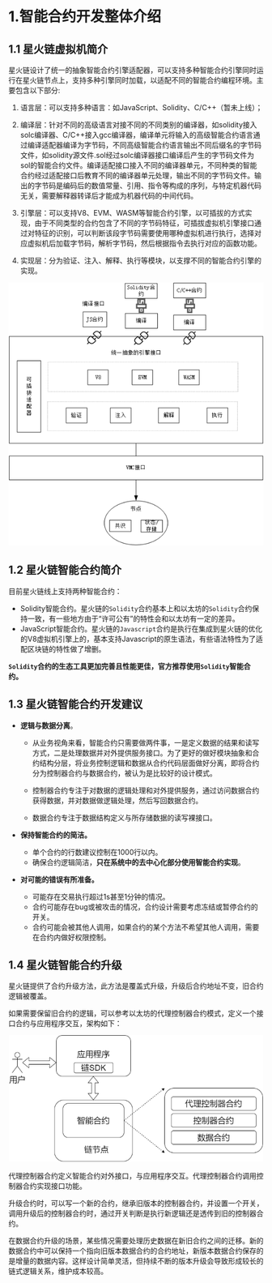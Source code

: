 # 1.智能合约开发整体介绍

## 1.1 星火链虚拟机简介

星火链设计了统一的抽象智能合约引擎适配器，可以支持多种智能合约引擎同时运行在星火链节点上，支持多种引擎同时加载，以适配不同的智能合约编程环境。主要包含以下部分:

1. 语言层：可以支持多种语言：如JavaScript、Solidity、C/C++（暂未上线）；

2. 编译层：针对不同的高级语言对接不同的不同类别的编译器，如solidity接入solc编译器、C/C++接入gcc编译器，编译单元将输入的高级智能合约语言通过编译适配器编译为字节码，不同高级智能合约语言输出不同后缀名的字节码文件，如solidity源文件.sol经过solc编译器接口编译后产生的字节码文件为sol的智能合约文件。编译适配接口接入不同的编译器单元，不同种类的智能合约经过适配接口后教育不同的编译器单元处理，输出不同的字节码文件。输出的字节码是编码后的数值常量、引用、指令等构成的序列，与特定机器代码无关，需要解释器转译后才能成为机器代码的中间代码。

3. 引擎层：可以支持V8、EVM、WASM等智能合约引擎，以可插拔的方式实现，由于不同类型的合约包含了不同的字节码特征，可插拔虚拟机引擎接口通过对特征的识别，可以判断该段字节码需要使用哪种虚拟机进行执行，选择对应虚拟机后加载字节码，解析字节码，然后根据指令去执行对应的函数功能。

4. 实现层：分为验证、注入、解释、执行等模块，以支撑不同的智能合约引擎的实现。

<div align="center">     <img src="..\_static\images\image-20240514140532163.png" alt="image-20240514140532163"  /></div>



## 1.2 星火链智能合约简介

目前星火链线上支持两种智能合约：

- Solidity智能合约。星火链的`Solidity`合约基本上和以太坊的`Solidity`合约保持一致，有一些地方由于“许可公有”的特性会和以太坊有一定的差异。
- JavaScript智能合约。星火链的`Javascript`合约是执行在集成到星火链的优化的V8虚拟机引擎上的，基本支持Javascript的原生语法，有些语法特性为了适配区块链的特性做了增删。

**`Solidity`合约的生态工具更加完善且性能更佳，官方推荐使用`Solidity`智能合约。**

## 1.3 星火链智能合约开发建议

- **逻辑与数据分离**。

  - 从业务视角来看，智能合约只需要做两件事，一是定义数据的结果和读写方式，二是处理数据并对外提供服务接口。为了更好的做好模块抽象和合约结构分层，将业务控制逻辑和数据从合约代码层面做好分离，即将合约分为控制器合约与数据合约，被认为是比较好的设计模式。

  - 控制器合约专注于对数据的逻辑处理和对外提供服务，通过访问数据合约获得数据，并对数据做逻辑处理，然后写回数据合约。

  - 数据合约专注于数据结构定义与所存储数据的读写裸接口。

- **保持智能合约的简洁。**

  -   单个合约的行数建议控制在1000行以内。
  -   确保合约逻辑简洁，**只在系统中的去中心化部分使用智能合约实现**。

- **对可能的错误有所准备。**

  -   可能存在交易执行超过1s甚至1分钟的情况。
  -   合约可能存在bug或被攻击的情况，合约设计需要考虑冻结或暂停合约的开关。
  -   合约可能会被其他人调用，如果合约的某个方法不希望其他人调用，需要在合约内做好权限控制。

## 1.4 星火链智能合约升级

星火链提供了合约升级方法，此方法是覆盖式升级，升级后合约地址不变，旧合约逻辑被覆盖。

如果需要保留旧合约的逻辑，可以参考以太坊的代理控制器合约模式，定义一个接口合约与应用程序交互，架构如下：

<div align="center">    <img src="..\_static\images\星火智能合约开发建议-第 2 页_uH75krGpXq.png" style="zoom:67%;" /></div>



代理控制器合约定义智能合约对外接口，与应用程序交互。代理控制器合约调用控制器合约实现接口功能。

升级合约时，可以写一个新的合约，继承旧版本的控制器合约，并设置一个开关，调用升级后的控制器合约时，通过开关判断是执行新逻辑还是透传到旧的控制器合约。

在数据合约升级的场景，某些情况需要处理历史数据在新旧合约之间的迁移。新的数据合约中可以保持一个指向旧版本数据合约的合约地址，新版本数据合约保存的是增量的数据内容。这样设计简单灵活，但持续不断的版本升级会导致形成较长的链式逻辑关系，维护成本较高。
